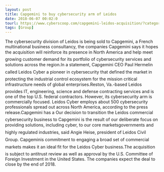 ```yaml
---
layout: post
title: Capgemini to buy cybersecurity arm of Leidos
date: 2018-06-07 00:02:0
tourl: https://www.cyberscoop.com/capgemini-leidos-acquisition/?category_news=technology
tags: [Group]
---
```

The cybersecurity division of Leidos is being sold to Capgemini, a French multinational business consultancy, the companies Capgemini says it hopes the acquisition will reinforce its presence in North America and help meet growing customer demand for its portfolio of cybersecurity services and solutions across the region.In a statement, Capgemini CEO Paul Hermelin called Leidos Cyber a pioneer in cybersecurity that defined the market in protecting the industrial control ecosystem for the mission critical infrastructure needs of global enterprises.Reston, Va.-based Leidos provides IT, engineering, science and defense contracting services and is one of the top U.S. federal contractors. However, its cybersecurity arm is commercially focused. Leidos Cyber employs about 500 cybersecurity professionals spread out across North America, according to the press release.Capgemini has a Our decision to transition the Leidos commercial cybersecurity business to Capgemini is the result of our deliberate focus on providing solutions, including cyber, to our core marketsgovernments and highly regulated industries, said Angie Heise, president of Leidos Civil Group. Capgeminis commitment to engaging a broad set of commercial markets makes it an ideal fit for the Leidos Cyber business.The acquisition is subject to antitrust review as well as approval by the U.S. Committee of Foreign Investment in the United States. The companies expect the deal to close by the end of 2018.
